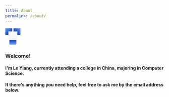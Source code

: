 ```yaml
---
title: About
permalink: /about/
---
```

<img src="https://raw.githubusercontent.com/leyiang/leyiang.github.io/master/assets/images/Leyiang.png" width="48">

### Welcome!
#### I'm Le Yiang, currently attending a college in China, majoring in Computer Science.
#### If there's anything you need help, feel free to ask me by the email address below.

